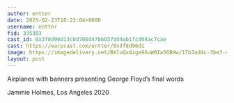 ```yaml
---
author: entter
date: 2025-02-23T10:23:04+0000
username: entter
fid: 335383
cast_id: 0x3f8d96d13c0d706d47b6037dd4ab1fcd04ac7cae
cast: https://warpcast.com/entter/0x3f8d96d1
image: https://imagedelivery.net/BXluQx4ige9GuW0Ia56BHw/17b7ad4c-3be3-4dee-9f22-c1e9330d6e00/original
layout: post
---
```

Airplanes with banners presenting George Floyd’s final words  
  
Jammie Holmes, Los Angeles 2020  

<img src='https://imagedelivery.net/BXluQx4ige9GuW0Ia56BHw/17b7ad4c-3be3-4dee-9f22-c1e9330d6e00/original' alt='' referrerpolicy='no-referrer'/>